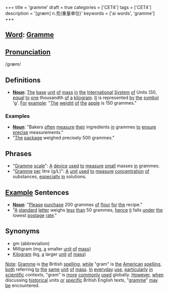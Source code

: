 +++
title = 'gramme'
draft = true
categories = ['CET4']
tags = ['CET4']
description = '[græm] n.克(重量单位)'
keywords = ['ai words', 'gramme']
+++

## [Word](/en/post/word/): [Gramme](/en/post/gramme/)

## [Pronunciation](/en/post/pronunciation/)
/ɡræm/

## Definitions
- **[Noun](/en/post/noun/)**: [The](/en/post/the/) [base](/en/post/base/) [unit](/en/post/unit/) [of](/en/post/of/) [mass](/en/post/mass/) [in](/en/post/in/) [the](/en/post/the/) [International](/en/post/international/) [System](/en/post/system/) [of](/en/post/of/) Units (SI), [equal](/en/post/equal/) [to](/en/post/to/) [one](/en/post/one/) thousandth [of](/en/post/of/) [a](/en/post/a/) [kilogram](/en/post/kilogram/). [It](/en/post/it/) is represented [by](/en/post/by/) [the](/en/post/the/) [symbol](/en/post/symbol/) 'g'. [For](/en/post/for/) [example](/en/post/example/): "[The](/en/post/the/) [weight](/en/post/weight/) [of](/en/post/of/) [the](/en/post/the/) [apple](/en/post/apple/) is 150 grammes."

### Examples
- **[Noun](/en/post/noun/)**: "Bakers [often](/en/post/often/) [measure](/en/post/measure/) [their](/en/post/their/) ingredients [in](/en/post/in/) grammes [to](/en/post/to/) [ensure](/en/post/ensure/) [precise](/en/post/precise/) measurements."
- "[The](/en/post/the/) [package](/en/post/package/) weighed precisely 500 grammes."

## Phrases
- "[Gramme](/en/post/gramme/) [scale](/en/post/scale/)": [A](/en/post/a/) [device](/en/post/device/) [used](/en/post/used/) [to](/en/post/to/) [measure](/en/post/measure/) [small](/en/post/small/) masses [in](/en/post/in/) grammes.
- "[Gramme](/en/post/gramme/) [per](/en/post/per/) litre (g/L)": [A](/en/post/a/) [unit](/en/post/unit/) [used](/en/post/used/) [to](/en/post/to/) [measure](/en/post/measure/) [concentration](/en/post/concentration/) [of](/en/post/of/) substances, [especially](/en/post/especially/) [in](/en/post/in/) solutions.

## [Example](/en/post/example/) Sentences
- **[Noun](/en/post/noun/)**: "[Please](/en/post/please/) [purchase](/en/post/purchase/) 200 grammes [of](/en/post/of/) [flour](/en/post/flour/) [for](/en/post/for/) [the](/en/post/the/) recipe."
- "[A](/en/post/a/) [standard](/en/post/standard/) [letter](/en/post/letter/) weighs [less](/en/post/less/) [than](/en/post/than/) 50 grammes, [hence](/en/post/hence/) [it](/en/post/it/) falls [under](/en/post/under/) [the](/en/post/the/) lowest [postage](/en/post/postage/) [rate](/en/post/rate/)."

## Synonyms
- gm (abbreviation)
- Milligram (mg, [a](/en/post/a/) smaller [unit](/en/post/unit/) [of](/en/post/of/) [mass](/en/post/mass/))
- [Kilogram](/en/post/kilogram/) (kg, [a](/en/post/a/) larger [unit](/en/post/unit/) [of](/en/post/of/) [mass](/en/post/mass/))
  
[Note](/en/post/note/): [Gramme](/en/post/gramme/) is [the](/en/post/the/) British [spelling](/en/post/spelling/), [while](/en/post/while/) "gram" is [the](/en/post/the/) [American](/en/post/american/) [spelling](/en/post/spelling/), [both](/en/post/both/) referring [to](/en/post/to/) [the](/en/post/the/) [same](/en/post/same/) [unit](/en/post/unit/) [of](/en/post/of/) [mass](/en/post/mass/). [In](/en/post/in/) [everyday](/en/post/everyday/) [use](/en/post/use/), [particularly](/en/post/particularly/) [in](/en/post/in/) [scientific](/en/post/scientific/) contexts, "gram" is [more](/en/post/more/) [commonly](/en/post/commonly/) [used](/en/post/used/) globally. [However](/en/post/however/), [when](/en/post/when/) discussing [historical](/en/post/historical/) units [or](/en/post/or/) [specific](/en/post/specific/) British English texts, "[gramme](/en/post/gramme/)" [may](/en/post/may/) [be](/en/post/be/) encountered.
